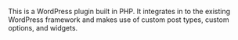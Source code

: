 This is a WordPress plugin built in PHP. It integrates in to the existing WordPress framework and makes use of custom post types, custom options, and widgets.
